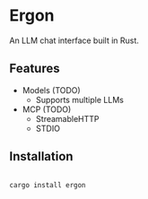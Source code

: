 # Ergon

An LLM chat interface built in Rust.

## Features

- Models (TODO)
  - Supports multiple LLMs
- MCP (TODO)
  - StreamableHTTP
  - STDIO

## Installation

```bash

cargo install ergon
```
